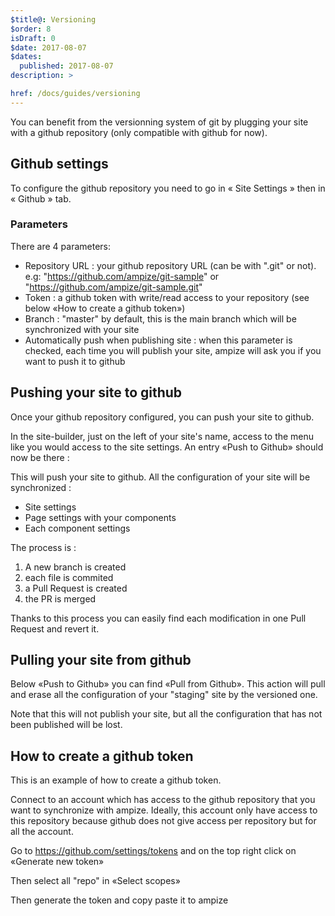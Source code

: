 ```yaml
---
$title@: Versioning
$order: 8
isDraft: 0
$date: 2017-08-07
$dates:
  published: 2017-08-07
description: >

href: /docs/guides/versioning
---
```


You can benefit from the versionning system of git by plugging your site with a github repository (only compatible with github for now).

## Github settings

To configure the github repository you need to go in « Site Settings » then in « Github » tab.

<amp-img class="col-12 md-col-8" src="/static/img/github-settings.png"  width="925"  height="571"  layout="responsive"  alt="github settings"></amp-img>

### Parameters

There are 4 parameters:

 * Repository URL : your github repository URL (can be with ".git" or not). e.g: "https://github.com/ampize/git-sample" or "https://github.com/ampize/git-sample.git"
 * Token : a github token with write/read access to your repository (see below «How to create a github token»)
 * Branch : "master" by default, this is the main branch which will be synchronized with your site
 * Automatically push when publishing site : when this parameter is checked, each time you will publish your site, ampize will ask you if you want to push it to github

## Pushing your site to github

Once your github repository configured, you can push your site to github.

In the site-builder, just on the left of your site's name, access to the menu like you would access to the site settings. An entry «Push to Github» should now be there :

<amp-img class="col-6 md-col-3" src="/static/img/github-open-menu.png"  width="238"  height="135"  layout="responsive"  alt="open menu"></amp-img>


<amp-img class="col-12 md-col-8" src="/static/img/github-entry.png"  width="696"  height="396"  layout="responsive"  alt="github entry"></amp-img>

This will push your site to github. All the configuration of your site will be synchronized :

 * Site settings
 * Page settings with your components
 * Each component settings

The process is :

 1. A new branch is created
 2. each file is commited
 3. a Pull Request is created
 4. the PR is merged

Thanks to this process you can easily find each modification in one Pull Request and revert it.

## Pulling your site from github

Below «Push to Github» you can find «Pull from Github». This action will pull and erase all the configuration of your "staging" site by the versioned one.

Note that this will not publish your site, but all the configuration that has not been published will be lost.

## How to create a github token

This is an example of how to create a github token.

Connect to an account which has access to the github repository that you want to synchronize with ampize. Ideally, this account only have access to this repository because github does not give access per repository but for all the account.

Go to https://github.com/settings/tokens and on the top right click on «Generate new token»

<amp-img class="col-12 md-col-8" src="/static/img/github-token.png"  width="1058"  height="786"  layout="responsive"  alt="github token"></amp-img>

Then select all "repo" in «Select scopes»

<amp-img class="col-12 md-col-8" src="/static/img/github-scope.png"  width="894"  height="497"  layout="responsive"  alt="github scopes"></amp-img>

Then generate the token and copy paste it to ampize
